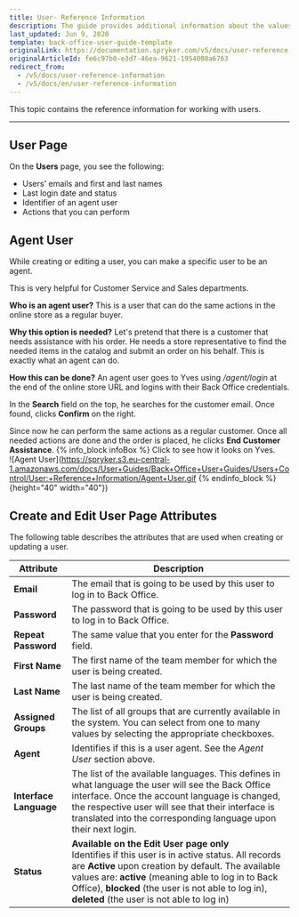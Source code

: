```yaml
---
title: User- Reference Information
description: The guide provides additional information about the values you enter when managing users in the Back Office.
last_updated: Jun 9, 2020
template: back-office-user-guide-template
originalLink: https://documentation.spryker.com/v5/docs/user-reference-information
originalArticleId: fe6c97b0-e3d7-46ea-9621-1954008a6763
redirect_from:
  - /v5/docs/user-reference-information
  - /v5/docs/en/user-reference-information
---
```


This topic contains the reference information for working with users.
***
## User Page
On the **Users** page, you see the following:
* Users' emails and first and last names
* Last login date and status
* Identifier of an agent user
* Actions that you can perform

## Agent User

While creating or editing a user, you can make a specific user to be an agent. 

This is very helpful for Customer Service and Sales departments. 

**Who is an agent user?**
This is a user that can do the same actions in the online store as a regular buyer.

**Why this option is needed?**
Let's pretend that there is a customer that needs assistance with his order. He needs a store representative to find the needed items in the catalog and submit an order on his behalf. This is exactly what an agent can do.

**How this can be done?**
An agent user goes to Yves using _/agent/login_ at the end of the online store URL and logins with their Back Office credentials. 

In the **Search** field on the top, he searches for the customer email. Once found, clicks **Confirm** on the right. 

Since now he can perform the same actions as a regular customer. Once all needed actions are done and the order is placed, he clicks **End Customer Assistance**. 
{% info_block infoBox %}
Click to see how it looks on Yves.</br>![Agent User](https://spryker.s3.eu-central-1.amazonaws.com/docs/User+Guides/Back+Office+User+Guides/Users+Control/User:+Reference+Information/Agent+User.gif
{% endinfo_block %}{height="40" width="40"})

## Create and Edit User Page Attributes
The following table describes the attributes that are used when creating or updating a user.

| Attribute |Description  |
| --- | --- |
|**Email**| The email that is going to be used by this user to log in to Back Office.  |
|**Password**| The password that is going to be used by this user to log in to Back Office.  |
|**Repeat Password**| The same value that you enter for the **Password** field. |
|**First Name**| The first name of the team member for which the user is being created. |
|**Last Name**| The last name of the team member for which the user is being created. |
|**Assigned Groups**|The list of all groups that are currently available in the system. You can select from one to many values by selecting the appropriate checkboxes. |
|**Agent**| Identifies if this is a user agent. See the _Agent User_ section above. |
|**Interface Language**|The list of the available languages. This defines in what language the user will see the Back Office interface. Once the account language is changed, the respective user will see that their interface is translated into the corresponding language upon their next login.|
|**Status**|**Available on the Edit User page only**</br>Identifies if this user is in active status. All records are **Active** upon creation by default. The available values are: **active** (meaning able to log in to Back Office), **blocked** (the user is not able to log in), **deleted** (the user is not able to log in)|
